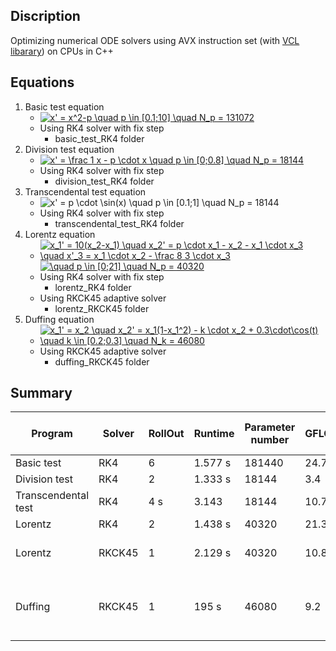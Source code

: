 ## Discription
Optimizing numerical ODE solvers using AVX instruction set (with [VCL libarary](https://www.agner.org/optimize/vcl_manual.pdf)) on CPUs in C++

## Equations
1. Basic test equation 
    * <a href="https://www.codecogs.com/eqnedit.php?latex=x'&space;=&space;x^2-p&space;\quad&space;p&space;\in&space;[0.1;10]&space;\quad&space;N_p&space;=&space;131072" target="_blank"><img src="https://latex.codecogs.com/gif.latex?x'&space;=&space;x^2-p&space;\quad&space;p&space;\in&space;[0.1;10]&space;\quad&space;N_p&space;=&space;131072" title="x' = x^2-p \quad p \in [0.1;10] \quad N_p = 131072" /></a>
    * Using RK4 solver with fix step
         * basic_test_RK4 folder
2. Division test equation 
    * <a href="https://www.codecogs.com/eqnedit.php?latex=x'&space;=&space;\frac&space;1&space;x&space;-&space;p&space;\cdot&space;x&space;\quad&space;p&space;\in&space;[0;0.8]&space;\quad&space;N_p&space;=&space;18144" target="_blank"><img src="https://latex.codecogs.com/gif.latex?x'&space;=&space;\frac&space;1&space;x&space;-&space;p&space;\cdot&space;x&space;\quad&space;p&space;\in&space;[0;0.8]&space;\quad&space;N_p&space;=&space;18144" title="x' = \frac 1 x - p \cdot x \quad p \in [0;0.8] \quad N_p = 18144" /></a>
    * Using RK4 solver with fix step
         * division_test_RK4 folder
3. Transcendental test equation 
    * <img src="https://latex.codecogs.com/gif.latex?x'&space;=&space;p&space;\cdot&space;\sin(x)&space;\quad&space;p&space;\in&space;[0.1;1]&space;\quad&space;N_p&space;=&space;18144" title="x' = p \cdot \sin(x) \quad p \in [0.1;1] \quad N_p = 18144" />
    * Using RK4 solver with fix step
         * transcendental_test_RK4 folder
4. Lorentz equation  
    * <a href="https://www.codecogs.com/eqnedit.php?latex=\inline&space;x_1'&space;=&space;10(x_2-x_1)&space;\quad&space;x_2'&space;=&space;p&space;\cdot&space;x_1&space;-&space;x_2&space;-&space;x_1&space;\cdot&space;x_3&space;\quad&space;x'_3&space;=&space;x_1&space;\cdot&space;x_2&space;-&space;\frac&space;8&space;3&space;\cdot&space;x_3" target="_blank"><img src="https://latex.codecogs.com/gif.latex?\inline&space;x_1'&space;=&space;10(x_2-x_1)&space;\quad&space;x_2'&space;=&space;p&space;\cdot&space;x_1&space;-&space;x_2&space;-&space;x_1&space;\cdot&space;x_3&space;\quad&space;x'_3&space;=&space;x_1&space;\cdot&space;x_2&space;-&space;\frac&space;8&space;3&space;\cdot&space;x_3" title="x_1' = 10(x_2-x_1) \quad x_2' = p \cdot x_1 - x_2 - x_1 \cdot x_3 \quad x'_3 = x_1 \cdot x_2 - \frac 8 3 \cdot x_3" /></a> <a href="https://www.codecogs.com/eqnedit.php?latex=\inline&space;\quad&space;p&space;\in&space;[0;21]&space;\quad&space;N_p&space;=&space;40320" target="_blank"><img src="https://latex.codecogs.com/gif.latex?\inline&space;\quad&space;p&space;\in&space;[0;21]&space;\quad&space;N_p&space;=&space;40320" title="\quad p \in [0;21] \quad N_p = 40320" /></a>
    * Using RK4 solver with fix step
         * lorentz_RK4 folder
    * Using RKCK45 adaptive solver
         * lorentz_RKCK45 folder
5. Duffing equation
    * <a href="https://www.codecogs.com/eqnedit.php?latex=\inline&space;x_1'&space;=&space;x_2&space;\quad&space;x_2'&space;=&space;x_1(1-x_1^2)&space;-&space;k&space;\cdot&space;x_2&space;&plus;&space;0.3\cdot\cos(t)&space;\quad&space;k&space;\in&space;[0.2;0.3]&space;\quad&space;N_k&space;=&space;46080" target="_blank"><img src="https://latex.codecogs.com/gif.latex?\inline&space;x_1'&space;=&space;x_2&space;\quad&space;x_2'&space;=&space;x_1(1-x_1^2)&space;-&space;k&space;\cdot&space;x_2&space;&plus;&space;0.3\cdot\cos(t)&space;\quad&space;k&space;\in&space;[0.2;0.3]&space;\quad&space;N_k&space;=&space;46080" title="x_1' = x_2 \quad x_2' = x_1(1-x_1^2) - k \cdot x_2 + 0.3\cdot\cos(t) \quad k \in [0.2;0.3] \quad N_k = 46080" /></a>
    * Using RKCK45 adaptive solver
      * duffing_RKCK45 folder
      
## Summary

| Program |Solver| RollOut|Runtime | Parameter number | GFLOPS | % of max | Special functions |
|---------|------|--------|--------|------------------|--------|---|---------|
|Basic test|RK4|6|1.577 s|181440|24.7|81%|-|
|Division test|RK4|2|1.333 s|18144|3.4|11%|division in ODE|
|Transcendental test|RK4|4 s|3.143|18144|10.7|35%|sine in ODE|
|Lorentz|RK4|2|1.438 s|40320|21.3|70%|-|
|Lorentz|RKCK45|1|2.129 s|40320|10.8|36%|log,exp,division by stepsize prediction|
|Duffing|RKCK45|1|195 s|46080|9.2|30%|Cosine in ODE and log,exp,division by stepsize prediction|



